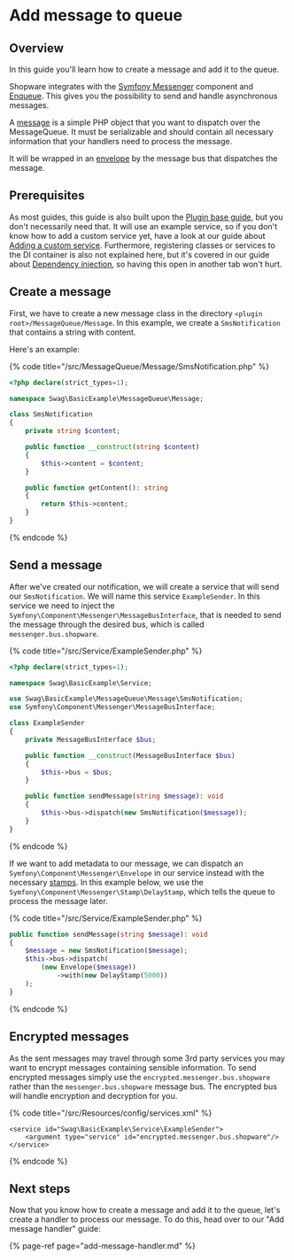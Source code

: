 # Add message to queue

## Overview

In this guide you'll learn how to create a message and add it to the queue.

Shopware integrates with the [Symfony Messenger](https://symfony.com/doc/current/components/messenger.html) component and [Enqueue](https://enqueue.forma-pro.com/). This gives you the possibility to send and handle asynchronous messages.

A [message](https://symfony.com/doc/current/messenger.html#creating-a-message-handler) is a simple PHP object that you want to dispatch over the MessageQueue. It must be serializable and should contain all necessary information that your handlers need to process the message.

It will be wrapped in an [envelope](https://symfony.com/doc/current/components/messenger.html#adding-metadata-to-messages-envelopes) by the message bus that dispatches the message.

## Prerequisites

As most guides, this guide is also built upon the [Plugin base guide](../../plugin-base-guide.md), but you don't necessarily need that. It will use an example service, so if you don't know how to add a custom service yet, have a look at our guide about [Adding a custom service](../../plugin-fundamentals/add-custom-service.md). Furthermore, registering classes or services to the DI container is also not explained here, but it's covered in our guide about [Dependency injection](../../plugin-fundamentals/dependency-injection.md), so having this open in another tab won't hurt.

## Create a message

First, we have to create a new message class in the directory `<plugin root>/MessageQueue/Message`. In this example, we create a `SmsNotification` that contains a string with content.

Here's an example:

{% code title="<plugin root>/src/MessageQueue/Message/SmsNotification.php" %}

```php
<?php declare(strict_types=1);

namespace Swag\BasicExample\MessageQueue\Message;

class SmsNotification
{
    private string $content;

    public function __construct(string $content)
    {
        $this->content = $content;
    }

    public function getContent(): string
    {
        return $this->content;
    }
}
```

{% endcode %}

## Send a message

After we've created our notification, we will create a service that will send our `SmsNotification`. We will name this service `ExampleSender`. In this service we need to inject the `Symfony\Component\Messenger\MessageBusInterface`, that is needed to send the message through the desired bus, which is called `messenger.bus.shopware`.

{% code title="<plugin root>/src/Service/ExampleSender.php" %}

```php
<?php declare(strict_types=1);

namespace Swag\BasicExample\Service;

use Swag\BasicExample\MessageQueue\Message\SmsNotification;
use Symfony\Component\Messenger\MessageBusInterface;

class ExampleSender
{
    private MessageBusInterface $bus;

    public function __construct(MessageBusInterface $bus)
    {
        $this->bus = $bus;
    }

    public function sendMessage(string $message): void
    {
        $this->bus->dispatch(new SmsNotification($message));
    }
}
```

{% endcode %}

If we want to add metadata to our message, we can dispatch an `Symfony\Component\Messenger\Envelope` in our service instead with the necessary [stamps](https://symfony.com/doc/current/components/messenger.html#adding-metadata-to-messages-envelopes). In this example below, we use the `Symfony\Component\Messenger\Stamp\DelayStamp`, which tells the queue to process the message later.

{% code title="<plugin root>/src/Service/ExampleSender.php" %}

```php
public function sendMessage(string $message): void
{
    $message = new SmsNotification($message);
    $this->bus->dispatch(
        (new Envelope($message))
            ->with(new DelayStamp(5000))
    );
}
```

{% endcode %}

## Encrypted messages

As the sent messages may travel through some 3rd party services you may want to encrypt messages containing sensible information. To send encrypted messages simply use the `encrypted.messenger.bus.shopware` rather than the `messenger.bus.shopware` message bus. The encrypted bus will handle encryption and decryption for you.

{% code title="<plugin root>/src/Resources/config/services.xml" %}

```markup
<service id="Swag\BasicExample\Service\ExampleSender">
    <argument type="service" id="encrypted.messenger.bus.shopware"/>
</service>
```

{% endcode %}

## Next steps

Now that you know how to create a message and add it to the queue, let's create a handler to process our message. To do this, head over to our "Add message handler" guide:

{% page-ref page="add-message-handler.md" %}
